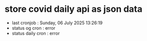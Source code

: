 # store covid daily api as json data

- last cronjob : Sunday, 06 July 2025 13:26:19
- status og cron : error
- status daily cron : error
      
      